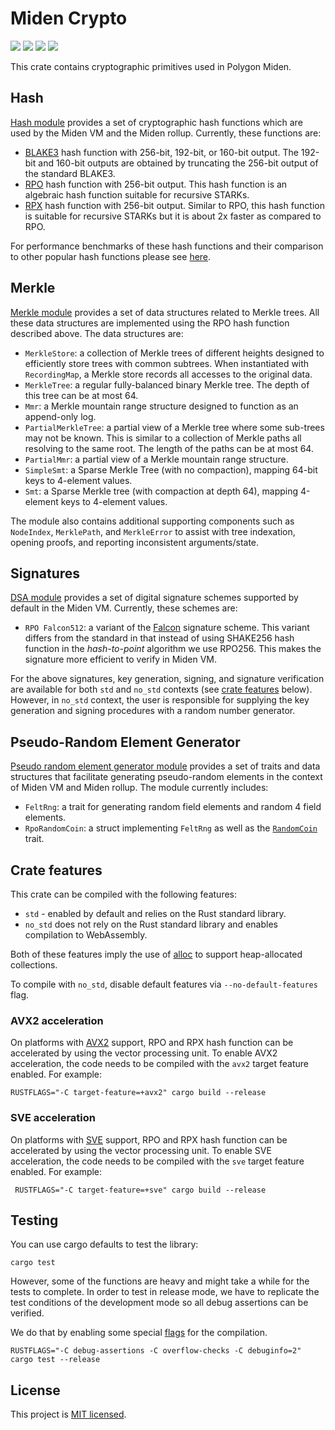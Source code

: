 # Miden Crypto
<a href="https://github.com/0xPolygonMiden/miden-crypto/blob/main/LICENSE"><img src="https://img.shields.io/badge/license-MIT-blue.svg"></a>
<a href="https://github.com/0xPolygonMiden/crypto/actions/workflows/ci.yml"><img src="https://github.com/0xPolygonMiden/crypto/actions/workflows/ci.yml/badge.svg?branch=main"></a>
<img src="https://img.shields.io/badge/rustc-1.75+-lightgray.svg">
<a href="https://crates.io/crates/miden-crypto"><img src="https://img.shields.io/crates/v/miden-crypto"></a>

This crate contains cryptographic primitives used in Polygon Miden.

## Hash
[Hash module](./src/hash) provides a set of cryptographic hash functions which are used by the Miden VM and the Miden rollup. Currently, these functions are:

* [BLAKE3](https://github.com/BLAKE3-team/BLAKE3) hash function with 256-bit, 192-bit, or 160-bit output. The 192-bit and 160-bit outputs are obtained by truncating the 256-bit output of the standard BLAKE3.
* [RPO](https://eprint.iacr.org/2022/1577) hash function with 256-bit output. This hash function is an algebraic hash function suitable for recursive STARKs.
* [RPX](https://eprint.iacr.org/2023/1045) hash function with 256-bit output. Similar to RPO, this hash function is suitable for recursive STARKs but it is about 2x faster as compared to RPO.

For performance benchmarks of these hash functions and their comparison to other popular hash functions please see [here](./benches/).

## Merkle
[Merkle module](./src/merkle/) provides a set of data structures related to Merkle trees. All these data structures are implemented using the RPO hash function described above. The data structures are:

* `MerkleStore`: a collection of Merkle trees of different heights designed to efficiently store trees with common subtrees. When instantiated with `RecordingMap`, a Merkle store records all accesses to the original data.
* `MerkleTree`: a regular fully-balanced binary Merkle tree. The depth of this tree can be at most 64.
* `Mmr`: a Merkle mountain range structure designed to function as an append-only log.
* `PartialMerkleTree`: a partial view of a Merkle tree where some sub-trees may not be known. This is similar to a collection of Merkle paths all resolving to the same root. The length of the paths can be at most 64.
* `PartialMmr`: a partial view of a Merkle mountain range structure.
* `SimpleSmt`: a Sparse Merkle Tree (with no compaction), mapping 64-bit keys to 4-element values.
* `Smt`: a Sparse Merkle tree (with compaction at depth 64), mapping 4-element keys to 4-element values.

The module also contains additional supporting components such as `NodeIndex`, `MerklePath`,  and `MerkleError`  to assist with tree indexation, opening proofs, and reporting inconsistent arguments/state.

## Signatures
[DSA module](./src/dsa) provides a set of digital signature schemes supported by default in the Miden VM. Currently, these schemes are:

* `RPO Falcon512`: a variant of the [Falcon](https://falcon-sign.info/) signature scheme. This variant differs from the standard in that instead of using SHAKE256 hash function in the *hash-to-point* algorithm we use RPO256. This makes the signature more efficient to verify in Miden VM.

For the above signatures, key generation, signing, and signature verification are available for both `std` and `no_std` contexts (see [crate features](#crate-features) below). However, in `no_std` context, the user is responsible for supplying the key generation and signing procedures with a random number generator.

## Pseudo-Random Element Generator
[Pseudo random element generator module](./src/rand/) provides a set of traits and data structures that facilitate generating pseudo-random elements in the context of Miden VM and Miden rollup. The module currently includes:

* `FeltRng`: a trait for generating random field elements and random 4 field elements.
* `RpoRandomCoin`: a struct implementing `FeltRng` as well as the [`RandomCoin`](https://github.com/facebook/winterfell/blob/main/crypto/src/random/mod.rs) trait.
    
## Crate features
This crate can be compiled with the following features:

* `std` - enabled by default and relies on the Rust standard library.
* `no_std` does not rely on the Rust standard library and enables compilation to WebAssembly.

Both of these features imply the use of [alloc](https://doc.rust-lang.org/alloc/) to support heap-allocated collections.

To compile with `no_std`, disable default features via `--no-default-features` flag.

### AVX2 acceleration
On platforms with [AVX2](https://en.wikipedia.org/wiki/Advanced_Vector_Extensions) support, RPO and RPX hash function can be accelerated by using the vector processing unit. To enable AVX2 acceleration, the code needs to be compiled with the `avx2` target feature enabled. For example:
```shell
RUSTFLAGS="-C target-feature=+avx2" cargo build --release
```

### SVE acceleration
On platforms with [SVE](https://en.wikipedia.org/wiki/AArch64#Scalable_Vector_Extension_(SVE)) support, RPO and RPX hash function can be accelerated by using the vector processing unit. To enable SVE acceleration, the code needs to be compiled with the `sve` target feature enabled. For example:
```shell
 RUSTFLAGS="-C target-feature=+sve" cargo build --release
```

## Testing

You can use cargo defaults to test the library:

```shell
cargo test
```

However, some of the functions are heavy and might take a while for the tests to complete. In order to test in release mode, we have to replicate the test conditions of the development mode so all debug assertions can be verified.

We do that by enabling some special [flags](https://doc.rust-lang.org/cargo/reference/profiles.html) for the compilation.

```shell
RUSTFLAGS="-C debug-assertions -C overflow-checks -C debuginfo=2" cargo test --release
```

## License
This project is [MIT licensed](./LICENSE).
